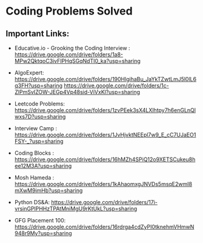 # Coding Problems Solved



## Important Links:

+ Educative.io - Grooking the Coding Interview : https://drive.google.com/drive/folders/1a8-MPw2QktqoC3ivFIPHqSGqNdTI0_ka?usp=sharing

+ AlgoExpert: https://drive.google.com/drive/folders/190HlgihaBu_JaYkTZwtLmJ5l0lL6q3FH?usp=sharing
https://drive.google.com/drive/folders/1c-ZlPmSvIZOW-JEGp4Vp48sid-ViVxKl?usp=sharing

+ Leetcode Problems: https://drive.google.com/drive/folders/1zvPEek3sX4LXlhtpy7h6enGLnQlwxs7D?usp=sharing

+ Interview Camp : https://drive.google.com/drive/folders/1JvHjvktNEEpl7w9_E_cC7UJaEO1FSY-_?usp=sharing

+ Coding Blocks : https://drive.google.com/drive/folders/16hMZh4SPiQ12o9XETSCukeu8hee12M3A?usp=sharing

+ Mosh Hameda : https://drive.google.com/drive/folders/1kAhaomxgJNVDs5msqE2wmI8mXwM9imHb?usp=sharing

+ Python DS&A: https://drive.google.com/drive/folders/17i-vrsinGPlPHHzTPAtMniMgU9rKtUkL?usp=sharing

+ GFG Placement 100: https://drive.google.com/drive/folders/16rdrga4cdZyPI0tknehmVHmwN948r9My?usp=sharing


